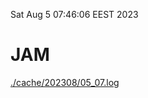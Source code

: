 Sat Aug  5 07:46:06 EEST 2023
# JAM
<a href='./cache/202308/05_07.log'>./cache/202308/05_07.log</a>
